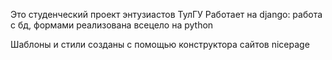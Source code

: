 Это студенческий проект энтузиастов ТулГУ
Работает на django: работа с бд, формами реализована всецело на python

Шаблоны и стили созданы с помощью конструктора сайтов nicepage
